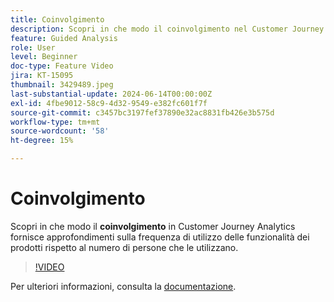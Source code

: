 ```yaml
---
title: Coinvolgimento
description: Scopri in che modo il coinvolgimento nel Customer Journey Analytics fornisce informazioni sulla frequenza di utilizzo delle funzioni dei prodotti rispetto al numero di persone che le utilizzano.
feature: Guided Analysis
role: User
level: Beginner
doc-type: Feature Video
jira: KT-15095
thumbnail: 3429489.jpeg
last-substantial-update: 2024-06-14T00:00:00Z
exl-id: 4fbe9012-58c9-4d32-9549-e382fc601f7f
source-git-commit: c3457bc3197fef37890e32ac8831fb426e3b575d
workflow-type: tm+mt
source-wordcount: '58'
ht-degree: 15%

---
```


# Coinvolgimento

Scopri in che modo il **coinvolgimento** in Customer Journey Analytics fornisce approfondimenti sulla frequenza di utilizzo delle funzionalità dei prodotti rispetto al numero di persone che le utilizzano.

>[!VIDEO](https://video.tv.adobe.com/v/3447475?captions=ita)

Per ulteriori informazioni, consulta la [documentazione](https://experienceleague.adobe.com/it/docs/analytics-platform/using/guided-analysis/feature-matrix/engagement).
